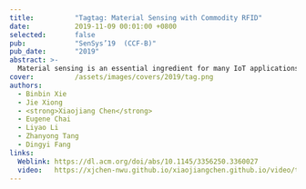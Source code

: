 ```yaml
---
title:          "Tagtag: Material Sensing with Commodity RFID"
date:           2019-11-09 00:01:00 +0800
selected:       false
pub:            "SenSys’19  (CCF-B)"
pub_date:       "2019"
abstract: >-
  Material sensing is an essential ingredient for many IoT applications. While hyperspectral camera, infrared, X-Ray, and Radar provide potential solutions for material identification, high cost is the major concern limiting their applications. In this paper, we explore the capability of employing RF signals for fine-grained material sensing with commodity RFID device. The key reason for our system to work is that the tag antenna's impedance is changed when it is close or attached to a target. The amount of impedance change is dependent on the target's material type, thus enabling us to utilize the impedance-related phase change available at commodity RFID devices for material sensing. Several key challenges are addressed before we turn the idea into a functional system: (i) the random tag-reader distance causes an additional unknown phase change on top of the phase change caused by the target material; (ii) the tag rotations cause phase shifts and (iii) for conductive liquid, there exists liquid reflection which interferes with the impedance-caused phase change. We address these challenges with novel solutions. Comprehensive experiments show high identification accuracies even for very similar materials such as Pepsi and Coke. 
cover:          /assets/images/covers/2019/tag.png
authors:
  - Binbin Xie
  - Jie Xiong 
  - <strong>Xiaojiang Chen</strong>
  - Eugene Chai
  - Liyao Li
  - Zhanyong Tang
  - Dingyi Fang
links:
  Weblink: https://dl.acm.org/doi/abs/10.1145/3356250.3360027
  video:   https://xjchen-nwu.github.io/xiaojiangchen.github.io/video/tagtag/tagtag.html
---
```


